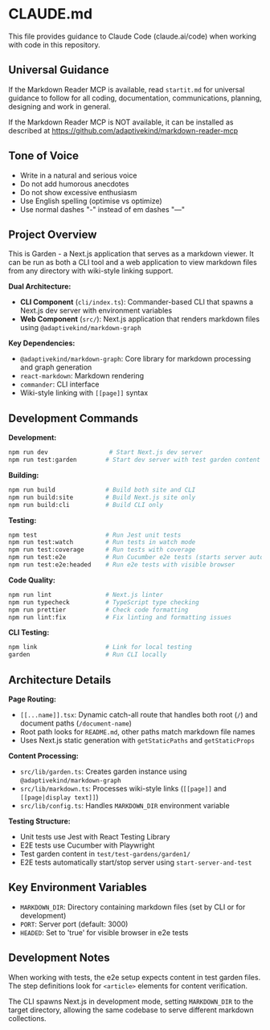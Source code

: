 # CLAUDE.md

This file provides guidance to Claude Code (claude.ai/code) when working with code in this repository.

## Universal Guidance

If the Markdown Reader MCP is available, read `startit.md` for universal guidance to follow for all coding, documentation, communications, planning, designing and work in general.

If the Markdown Reader MCP is NOT available, it can be installed as described at <https://github.com/adaptivekind/markdown-reader-mcp>

## Tone of Voice

- Write in a natural and serious voice
- Do not add humorous anecdotes
- Do not show excessive enthusiasm
- Use English spelling (optimise vs optimize)
- Use normal dashes "-" instead of em dashes "—"

## Project Overview

This is Garden - a Next.js application that serves as a markdown viewer. It can be run as both a CLI tool and a web application to view markdown files from any directory with wiki-style linking support.

**Dual Architecture:**

- **CLI Component** (`cli/index.ts`): Commander-based CLI that spawns a Next.js dev server with environment variables
- **Web Component** (`src/`): Next.js application that renders markdown files using `@adaptivekind/markdown-graph`

**Key Dependencies:**

- `@adaptivekind/markdown-graph`: Core library for markdown processing and graph generation
- `react-markdown`: Markdown rendering
- `commander`: CLI interface
- Wiki-style linking with `[[page]]` syntax

## Development Commands

**Development:**

```bash
npm run dev                 # Start Next.js dev server
npm run test:garden        # Start dev server with test garden content
```

**Building:**

```bash
npm run build              # Build both site and CLI
npm run build:site         # Build Next.js site only
npm run build:cli          # Build CLI only
```

**Testing:**

```bash
npm test                   # Run Jest unit tests
npm run test:watch         # Run tests in watch mode
npm run test:coverage      # Run tests with coverage
npm run test:e2e           # Run Cucumber e2e tests (starts server automatically)
npm run test:e2e:headed    # Run e2e tests with visible browser
```

**Code Quality:**

```bash
npm run lint               # Next.js linter
npm run typecheck          # TypeScript type checking
npm run prettier           # Check code formatting
npm run lint:fix           # Fix linting and formatting issues
```

**CLI Testing:**

```bash
npm link                   # Link for local testing
garden                     # Run CLI locally
```

## Architecture Details

**Page Routing:**

- `[[...name]].tsx`: Dynamic catch-all route that handles both root (`/`) and document paths (`/document-name`)
- Root path looks for `README.md`, other paths match markdown file names
- Uses Next.js static generation with `getStaticPaths` and `getStaticProps`

**Content Processing:**

- `src/lib/garden.ts`: Creates garden instance using `@adaptivekind/markdown-graph`
- `src/lib/markdown.ts`: Processes wiki-style links (`[[page]]` and `[[page|display text]]`)
- `src/lib/config.ts`: Handles `MARKDOWN_DIR` environment variable

**Testing Structure:**

- Unit tests use Jest with React Testing Library
- E2E tests use Cucumber with Playwright
- Test garden content in `test/test-gardens/garden1/`
- E2E tests automatically start/stop server using `start-server-and-test`

## Key Environment Variables

- `MARKDOWN_DIR`: Directory containing markdown files (set by CLI or for development)
- `PORT`: Server port (default: 3000)
- `HEADED`: Set to 'true' for visible browser in e2e tests

## Development Notes

When working with tests, the e2e setup expects content in test garden files. The step definitions look for `<article>` elements for content verification.

The CLI spawns Next.js in development mode, setting `MARKDOWN_DIR` to the target directory, allowing the same codebase to serve different markdown collections.
